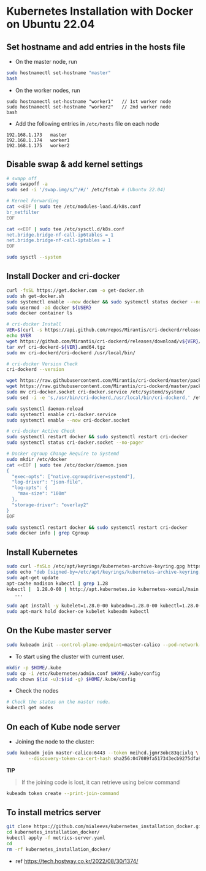 # Kubernetes Installation with Docker on Ubuntu 22.04

## Set hostname and add entries in the hosts file

- On the master node, run
```sh
sudo hostnamectl set-hostname "master"
bash
```
- On the worker nodes, run
```
sudo hostnamectl set-hostname "worker1"   // 1st worker node
sudo hostnamectl set-hostname "worker2"   // 2nd worker node
bash
```
- Add the following entries in ```/etc/hosts``` file on each node
```
192.168.1.173   master
192.168.1.174   worker1
192.168.1.175   worker2
```

## Disable swap & add kernel settings
```bash
# swapp off
sudo swapoff -a
sudo sed -i '/swap.img/s/^/#/' /etc/fstab # (Ubuntu 22.04)

# Kernel Forwarding
cat <<EOF | sudo tee /etc/modules-load.d/k8s.conf
br_netfilter
EOF

cat <<EOF | sudo tee /etc/sysctl.d/k8s.conf
net.bridge.bridge-nf-call-ip6tables = 1
net.bridge.bridge-nf-call-iptables = 1
EOF

sudo sysctl --system
```

## Install Docker and cri-docker
```bash
curl -fsSL https://get.docker.com -o get-docker.sh
sudo sh get-docker.sh
sudo systemctl enable --now docker && sudo systemctl status docker --no-pager
sudo usermod -aG docker ${USER}
sudo docker container ls

# cri-docker Install
VER=$(curl -s https://api.github.com/repos/Mirantis/cri-dockerd/releases/latest|grep tag_name | cut -d '"' -f 4|sed 's/v//g')
echo $VER
wget https://github.com/Mirantis/cri-dockerd/releases/download/v${VER}/cri-dockerd-${VER}.amd64.tgz
tar xvf cri-dockerd-${VER}.amd64.tgz
sudo mv cri-dockerd/cri-dockerd /usr/local/bin/

# cri-docker Version Check
cri-dockerd --version

wget https://raw.githubusercontent.com/Mirantis/cri-dockerd/master/packaging/systemd/cri-docker.service
wget https://raw.githubusercontent.com/Mirantis/cri-dockerd/master/packaging/systemd/cri-docker.socket
sudo mv cri-docker.socket cri-docker.service /etc/systemd/system/
sudo sed -i -e 's,/usr/bin/cri-dockerd,/usr/local/bin/cri-dockerd,' /etc/systemd/system/cri-docker.service

sudo systemctl daemon-reload
sudo systemctl enable cri-docker.service
sudo systemctl enable --now cri-docker.socket

# cri-docker Active Check
sudo systemctl restart docker && sudo systemctl restart cri-docker
sudo systemctl status cri-docker.socket --no-pager 

# Docker cgroup Change Require to Systemd
sudo mkdir /etc/docker
cat <<EOF | sudo tee /etc/docker/daemon.json
{
  "exec-opts": ["native.cgroupdriver=systemd"],
  "log-driver": "json-file",
  "log-opts": {
    "max-size": "100m"
  },
  "storage-driver": "overlay2"
}
EOF

sudo systemctl restart docker && sudo systemctl restart cri-docker
sudo docker info | grep Cgroup
```

## Install Kubernetes

```bash
sudo curl -fsSLo /etc/apt/keyrings/kubernetes-archive-keyring.gpg https://dl.k8s.io/apt/doc/apt-key.gpg
sudo echo "deb [signed-by=/etc/apt/keyrings/kubernetes-archive-keyring.gpg] https://apt.kubernetes.io/ kubernetes-xenial main" | sudo tee /etc/apt/sources.list.d/kubernetes.list
sudo apt-get update
apt-cache madison kubectl | grep 1.28
kubectl |  1.28.0-00 | http://apt.kubernetes.io kubernetes-xenial/main amd64 Packages
   ...

sudo apt install -y kubelet=1.28.0-00 kubeadm=1.28.0-00 kubectl=1.28.0-00
sudo apt-mark hold docker-ce kubelet kubeadm kubectl
```

## On the Kube master server

```bash
sudo kubeadm init --control-plane-endpoint=master-calico --pod-network-cidr=192.168.0.0/16 --cri-socket unix:///var/run/cri-dockerd.sock
```

- To start using the cluster with current user.

```bash
mkdir -p $HOME/.kube
sudo cp -i /etc/kubernetes/admin.conf $HOME/.kube/config
sudo chown $(id -u):$(id -g) $HOME/.kube/config
```

- Check the nodes

```bash
# Check the status on the master node.
kubectl get nodes
```

## On each of Kube node server

- Joining the node to the cluster:

```bash
sudo kubeadm join master-calico:6443 --token meihcd.jgmr3obc83qcixlq \
        --discovery-token-ca-cert-hash sha256:047089fa517343ecb9275dfa99b82a7c13377718ee1e0859804aeb48986fc1a3 --cri-socket unix:///var/run/cri-dockerd.sock
```

**TIP**

> If the joining code is lost, it can retrieve using below command

```bash
kubeadm token create --print-join-command
```

## To install metrics server

```bash
git clone https://github.com/mialeevs/kubernetes_installation_docker.git
cd kubernetes_installation_docker/
kubectl apply -f metrics-server.yaml
cd
rm -rf kubernetes_installation_docker/
```


- ref https://tech.hostway.co.kr/2022/08/30/1374/
